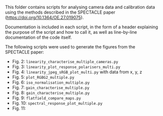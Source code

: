 This folder contains scripts for analysing camera data and calibration data using the methods described in the SPECTACLE paper (https://doi.org/10.1364/OE.27.019075).

Documentation is included in each script, in the form of a header explaining the purpose of the script and how to call it, as well as line-by-line documentation of the code itself.

The following scripts were used to generate the figures from the SPECTACLE paper:
* Fig.  2: `linearity_characterise_multiple_cameras.py`
* Fig.  3: `linearity_plot_response_polarisers_multi.py`
* Fig.  4: `linearity_jpeg_sRGB_plot_multi.py` with data from x, y, z
* Fig.  5: `plot_RGBG2_multiple.py`
* Fig.  6: `iso_normalisation_multiple.py`
* Fig.  7: `gain_characterise_multiple.py`
* Fig.  8: `gain_characterise_multiple.py`
* Fig.  9: `flatfield_compare_maps.py`
* Fig. 10: `spectral_response_plot_multiple.py`
* Fig. 11: 
